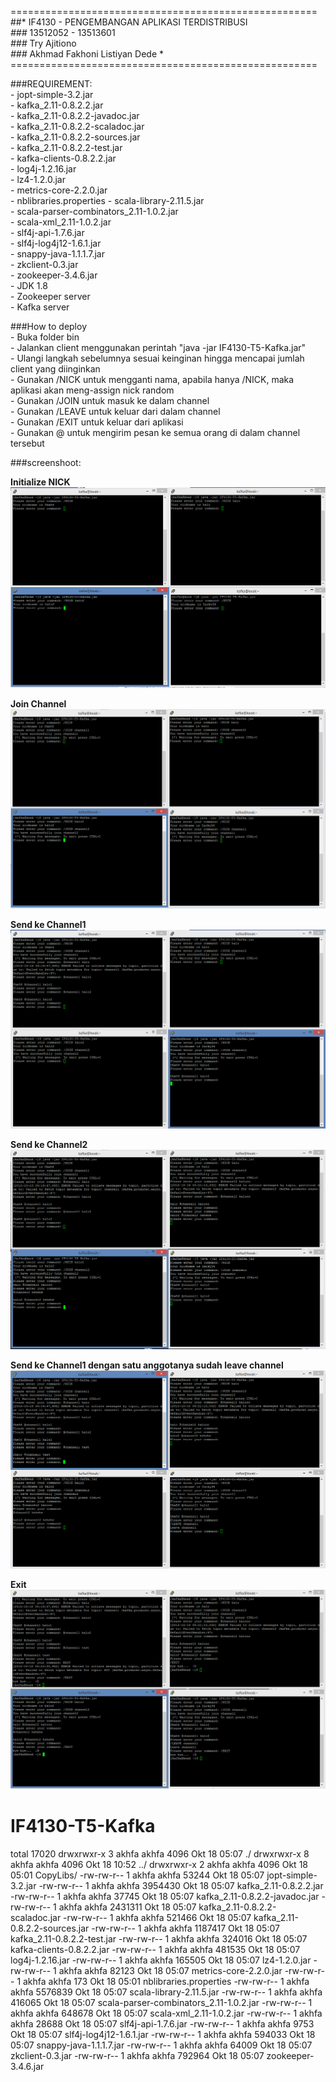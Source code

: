 =====================================================<br>
##*   IF4130 - PENGEMBANGAN APLIKASI TERDISTRIBUSI   *<br>
###*             13512052 - 13513601                 *<br>
###*                Try Ajitiono                     *<br>
###*        Akhmad Fakhoni Listiyan Dede             *<br>
=====================================================<br>

###REQUIREMENT:<br>
    - jopt-simple-3.2.jar <br>
    - kafka_2.11-0.8.2.2.jar <br>
    - kafka_2.11-0.8.2.2-javadoc.jar <br>
    - kafka_2.11-0.8.2.2-scaladoc.jar <br>
    - kafka_2.11-0.8.2.2-sources.jar <br>
    - kafka_2.11-0.8.2.2-test.jar <br>
    - kafka-clients-0.8.2.2.jar <br>
    - log4j-1.2.16.jar <br>
    - lz4-1.2.0.jar <br>
    - metrics-core-2.2.0.jar <br>
    - nblibraries.properties
    - scala-library-2.11.5.jar <br>
    - scala-parser-combinators_2.11-1.0.2.jar <br>
    - scala-xml_2.11-1.0.2.jar <br>
    - slf4j-api-1.7.6.jar <br>
    - slf4j-log4j12-1.6.1.jar <br>
    - snappy-java-1.1.1.7.jar <br>
    - zkclient-0.3.jar <br>
    - zookeeper-3.4.6.jar <br>
    - JDK 1.8<br>
    - Zookeeper server<br>
    - Kafka server<br>
    
###How to deploy<br>
    - Buka folder bin<br>
    - Jalankan client menggunakan perintah "java -jar IF4130-T5-Kafka.jar"<br>
    - Ulangi langkah sebelumnya sesuai keinginan hingga mencapai jumlah client yang diinginkan<br>
    - Gunakan /NICK <nama> untuk mengganti nama, apabila hanya /NICK, maka aplikasi akan
      meng-assign nick random<br>
    - Gunakan /JOIN <channel> untuk masuk ke dalam channel<br>
    - Gunakan /LEAVE <channel> untuk keluar dari dalam channel<br>
    - Gunakan /EXIT untuk keluar dari aplikasi<br>
    - Gunakan @<nama channel> <pesan> untuk mengirim pesan ke semua orang di dalam channel tersebut<br>

###screenshoot: <br>

**Initialize NICK**
![Initialize NICK](screenshoot/nick.png?raw=true "Initialize NICK")

**Join Channel**
![Join Channel](screenshoot/joinchannel.png?raw=true "Join Channel")

**Send ke Channel1**
![Sending message](screenshoot/sendchannel1.png?raw=true "Send Channel1")

**Send ke Channel2**
![Sending message](screenshoot/sendchannel2.png?raw=true "Send Channel2")

**Send ke Channel1 dengan satu anggotanya sudah leave channel**
![Sending message](screenshoot/channel1leavesend.png?raw=true "Send Channel1 sendiri")

**Exit**
![Sending message](screenshoot/exit.png?raw=true "Exit")
# IF4130-T5-Kafka
total 17020
drwxrwxr-x 3 akhfa akhfa    4096 Okt 18 05:07 ./
drwxrwxr-x 8 akhfa akhfa    4096 Okt 18 10:52 ../
drwxrwxr-x 2 akhfa akhfa    4096 Okt 18 05:01 CopyLibs/
-rw-rw-r-- 1 akhfa akhfa   53244 Okt 18 05:07 jopt-simple-3.2.jar
-rw-rw-r-- 1 akhfa akhfa 3954430 Okt 18 05:07 kafka_2.11-0.8.2.2.jar
-rw-rw-r-- 1 akhfa akhfa   37745 Okt 18 05:07 kafka_2.11-0.8.2.2-javadoc.jar
-rw-rw-r-- 1 akhfa akhfa 2431311 Okt 18 05:07 kafka_2.11-0.8.2.2-scaladoc.jar
-rw-rw-r-- 1 akhfa akhfa  521466 Okt 18 05:07 kafka_2.11-0.8.2.2-sources.jar
-rw-rw-r-- 1 akhfa akhfa 1187417 Okt 18 05:07 kafka_2.11-0.8.2.2-test.jar
-rw-rw-r-- 1 akhfa akhfa  324016 Okt 18 05:07 kafka-clients-0.8.2.2.jar
-rw-rw-r-- 1 akhfa akhfa  481535 Okt 18 05:07 log4j-1.2.16.jar
-rw-rw-r-- 1 akhfa akhfa  165505 Okt 18 05:07 lz4-1.2.0.jar
-rw-rw-r-- 1 akhfa akhfa   82123 Okt 18 05:07 metrics-core-2.2.0.jar
-rw-rw-r-- 1 akhfa akhfa     173 Okt 18 05:01 nblibraries.properties
-rw-rw-r-- 1 akhfa akhfa 5576839 Okt 18 05:07 scala-library-2.11.5.jar
-rw-rw-r-- 1 akhfa akhfa  416065 Okt 18 05:07 scala-parser-combinators_2.11-1.0.2.jar
-rw-rw-r-- 1 akhfa akhfa  648678 Okt 18 05:07 scala-xml_2.11-1.0.2.jar
-rw-rw-r-- 1 akhfa akhfa   28688 Okt 18 05:07 slf4j-api-1.7.6.jar
-rw-rw-r-- 1 akhfa akhfa    9753 Okt 18 05:07 slf4j-log4j12-1.6.1.jar
-rw-rw-r-- 1 akhfa akhfa  594033 Okt 18 05:07 snappy-java-1.1.1.7.jar
-rw-rw-r-- 1 akhfa akhfa   64009 Okt 18 05:07 zkclient-0.3.jar
-rw-rw-r-- 1 akhfa akhfa  792964 Okt 18 05:07 zookeeper-3.4.6.jar
